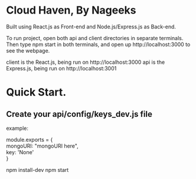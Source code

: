 # Cloud Haven, By Nageeks

Built using React.js as Front-end and Node.js/Express.js as Back-end.

To run project, open both api and client directories in separate terminals. Then type npm start in both terminals, and open up http://localhost:3000 to see the webpage.

client is the React.js, being run on http://localhost:3000
api is the Express.js, being run on http://localhost:3001

# Quick Start. 
## Create your api/config/keys_dev.js file

example:

module.exports = {\
    mongoURI: "mongoURI here",\
    key: 'None'\
}

npm install-dev
npm start
